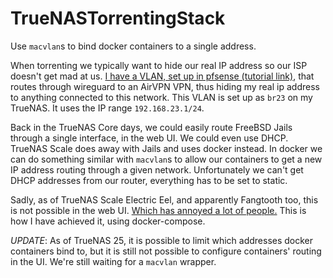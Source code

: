 # TrueNASTorrentingStack
Use `macvlan`s to bind docker containers to a single address.

When torrenting we typically want to hide our real IP address so our ISP doesn't get mad at us.
[I have a VLAN, set up in pfsense (tutorial link)](https://boymoder.blog/thought?id=29), that routes through wireguard to an AirVPN VPN, thus hiding my
real ip address to anything connected to this network. This VLAN is set up as `br23` on my TrueNAS.
It uses the IP range `192.168.23.1/24`. 

Back in the TrueNAS Core days, we could easily route FreeBSD Jails through a single interface, in the web UI.
We could even use DHCP. TrueNAS Scale does away with Jails and uses docker instead.
In docker we can do something similar with `macvlan`s to allow our containers to get a new IP address routing
through a given network. Unfortunately we can't get DHCP addresses from our router, everything has to be set 
to static. 

Sadly, as of TrueNAS Scale Electric Eel, and apparently Fangtooth too, this is not possible in the web UI.
[Which has annoyed a lot of people.](https://forums.truenas.com/t/allow-apps-to-have-their-own-ip/12042)
This is how I have achieved it, using docker-compose.

*UPDATE*: As of TrueNAS 25, it is possible to limit which addresses docker containers bind to, but it is still not possible to configure containers' routing in the UI. We're still waiting for a `macvlan` wrapper.
